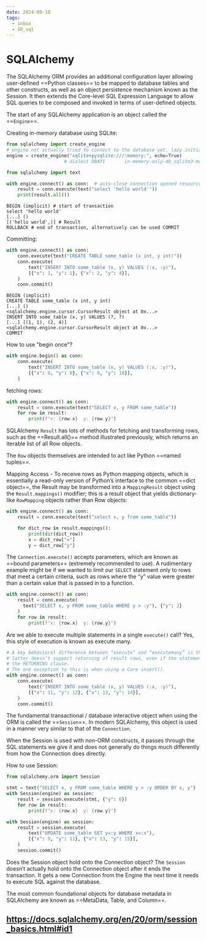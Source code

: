 ```yaml
---
date: 2024-09-18
tags:
  - inbox
  - SR_sql
---
```


# SQLAlchemy

The SQLAlchemy ORM provides an additional configuration layer allowing
user-defined ==Python classes== to be mapped to database tables and other
constructs, as well as an object persistence mechanism known as the Session. It
then extends the Core-level SQL Expression Language to allow SQL queries to be
composed and invoked in terms of user-defined objects.

The start of any SQLAlchemy application is an object called the ==`Engine`==.

Creating in-memory database using SQLite:
```python
from sqlalchemy import create_engine
# engine not actually tried to connect to the database yet, lazy initialization
engine = create_engine("sqlite+pysqlite:///:memory:", echo=True)
                     # dialect DBAPI       in-memory-only-db_sqlite3-module
```

```python
from sqlalchemy import text

with engine.connect() as conn:  # auto-close connection opened resource
    result = conn.execute(text("select 'hello world'"))
    print(result.all())
```
```
BEGIN (implicit) # start of transaction
select 'hello world'
[...] ()
[('hello world',)] # Result
ROLLBACK # end of transaction, alternatively can be used COMMIT
```

Committing:
```python
with engine.connect() as conn:
    conn.execute(text("CREATE TABLE some_table (x int, y int)"))
    conn.execute(
        text("INSERT INTO some_table (x, y) VALUES (:x, :y)"),
        [{"x": 1, "y": 1}, {"x": 2, "y": 4}],
    )
    conn.commit()
```
```
BEGIN (implicit)
CREATE TABLE some_table (x int, y int)
[...] ()
<sqlalchemy.engine.cursor.CursorResult object at 0x...>
INSERT INTO some_table (x, y) VALUES (?, ?)
[...] [(1, 1), (2, 4)]
<sqlalchemy.engine.cursor.CursorResult object at 0x...>
COMMIT
```

How to use "begin once"?
&#10;
```python
with engine.begin() as conn:
    conn.execute(
        text("INSERT INTO some_table (x, y) VALUES (:x, :y)"),
        [{"x": 6, "y": 8}, {"x": 9, "y": 10}],
    )
```

fetching rows:
```python
with engine.connect() as conn:
    result = conn.execute(text("SELECT x, y FROM some_table"))
    for row in result:
        print(f"x: {row.x}  y: {row.y}")
```

SQLAlchemy `Result` has lots of methods for fetching and transforming rows, such
as the ==Result.all()== method illustrated previously, which returns an iterable
list of all Row objects.

The `Row` objects themselves are intended to act like Python ==named tuples==.

Mapping Access - To receive rows as Python mapping objects, which is essentially
a read-only version of Python’s interface to the common ==dict object==, the
Result may be transformed into a `MappingResult` object using the
`Result.mappings()` modifier; this is a result object that yields
dictionary-like `RowMapping` objects rather than Row objects:
```python
with engine.connect() as conn:
    result = conn.execute(text("select x, y from some_table"))

    for dict_row in result.mappings():
        print(dir(dict_row))
        x = dict_row["x"]
        y = dict_row["y"]
```

The `Connection.execute()` accepts parameters, which are known as ==bound
parameters== (extremely recommended to use). A rudimentary example might be if
we wanted to limit our `SELECT` statement only to rows that meet a certain
criteria, such as rows where the “y” value were greater than a certain value
that is passed in to a function.
```python
with engine.connect() as conn:
    result = conn.execute(
      text("SELECT x, y FROM some_table WHERE y > :y"), {"y": 2}
    )
    for row in result:
        print(f"x: {row.x}  y: {row.y}")
```

Are we able to execute multiple statements in a single `execute()` call?
&#10;
Yes, this style of execution is known as execute many.
```python
# A key behavioral difference between “execute” and “executemany” is that the
# latter doesn’t support returning of result rows, even if the statement includes
# the RETURNING clause.
# The one exception to this is when using a Core insert().
with engine.connect() as conn:
    conn.execute(
        text("INSERT INTO some_table (x, y) VALUES (:x, :y)"),
        [{"x": 11, "y": 12}, {"x": 13, "y": 14}],
    )
    conn.commit()
```

The fundamental transactional / database interactive object when using the ORM
is called the ==`Session`==. In modern SQLAlchemy, this object is used in a
manner very similar to that of the `Connection`.

When the Session is used with non-ORM constructs, it passes through the SQL
statements we give it and does not generally do things much differently from how
the Connection does directly.

How to use Session:
&#10;
```python
from sqlalchemy.orm import Session

stmt = text("SELECT x, y FROM some_table WHERE y > :y ORDER BY x, y")
with Session(engine) as session:
    result = session.execute(stmt, {"y": 6})
    for row in result:
        print(f"x: {row.x}  y: {row.y}")

with Session(engine) as session:
    result = session.execute(
        text("UPDATE some_table SET y=:y WHERE x=:x"),
        [{"x": 9, "y": 11}, {"x": 13, "y": 15}],
    )
    session.commit()
```

Does the Session object hold onto the Connection object?
&#10;
The `Session` doesn’t actually hold onto the Connection object after it ends the
transaction. It gets a new Connection from the Engine the next time it needs to
execute SQL against the database.

The most common foundational objects for database metadata in SQLAlchemy are
known as ==MetaData, Table, and Column==.


## https://docs.sqlalchemy.org/en/20/orm/session_basics.html#id1
